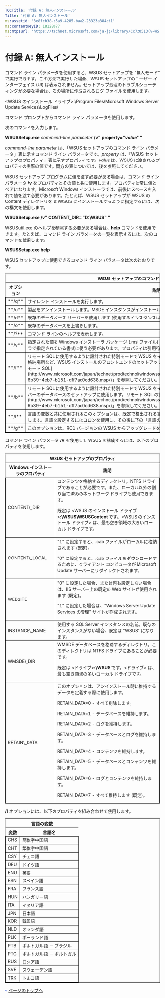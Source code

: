 ```yaml
---
TOCTitle: '付録 A: 無人インストール'
Title: '付録 A: 無人インストール'
ms:assetid: '3e8fcb38-d5a9-4285-baa2-23323a384cb1'
ms:contentKeyID: 18128077
ms:mtpsurl: 'https://technet.microsoft.com/ja-jp/library/Cc720513(v=WS.10)'
---
```


付録 A: 無人インストール
========================

コマンド ライン パラメータを使用すると、WSUS セットアップを "無人モード" で実行できます。この方法で実行した場合、WSUS セットアップのユーザー インターフェイス (UI) は表示されません。セットアップ処理のトラブルシューティングが必要な場合は、次の場所に作成されるログ ファイルを使用します。

&lt;WSUS のインストール ドライブ&gt;:\\Program Files\\Microsoft Windows Server Update Services\\LogFiles\\

コマンド プロンプトからコマンド ライン パラメータを使用します。

次のコマンドを入力します。

**WSUSSetup.exe** *command-line parameter* **/v"** **property="***value***" "**

*command-line parameter* は、「WSUS セットアップのコマンド ライン パラメータ」表に示すコマンド ライン パラメータです。*property* は、「WSUS セットアップのプロパティ」表に示すプロパティです。*value* は、WSUS に渡されるプロパティの実際の値です。両方の表については、後を参照してください。

WSUS セットアップ プログラムに値を渡す必要がある場合は、コマンド ライン パラメータ **/v** をプロパティとその値と共に使用します。プロパティは常に値とペアになります。Microsoft Windows インストーラでは、前後にスペースを入れて値を渡す必要があります。たとえば、WSUS セットアップが WSUS の Content ディレクトリを D:\\WSUS にインストールするように指定するには、次の構文を使用します。

**WSUSSetup.exe /v" CONTENT\_DIR= "D:\\WSUS" "**

WSUSutil.exe のヘルプを参照する必要がある場合は、**help** コマンドを使用できます。たとえば、コマンド ライン パラメータの一覧を表示するには、次のコマンドを使用します。

**WSUSSetup.exe help**

WSUS セットアップに使用できるコマンド ライン パラメータは次のとおりです。

 
<table style="border:1px solid black;">
<tr>
<th colspan="2">
WSUS セットアップのコマンド ライン パラメータ
</th>
</tr>
<tr>
<th>
オプション

</th>
<th>
説明

</th>
</tr>
<tr>
<td style="border:1px solid black;">
**/q**

</td>
<td style="border:1px solid black;">
サイレント インストールを実行します。

</td>
</tr>
<tr>
<td style="border:1px solid black;">
**/u**

</td>
<td style="border:1px solid black;">
製品をアンインストールします。MSDE インスタンスがインストールされている場合は、これもアンインストールします。

</td>
</tr>
<tr>
<td style="border:1px solid black;">
**/d**

</td>
<td style="border:1px solid black;">
既存のデータベース サーバーを使用します (使用するインスタンスは SQL\_INSTANCE プロパティで定義します)。

</td>
</tr>
<tr>
<td style="border:1px solid black;">
**/o**

</td>
<td style="border:1px solid black;">
既存のデータベースを上書きします。

</td>
</tr>
<tr>
<td style="border:1px solid black;">
**/?**

</td>
<td style="border:1px solid black;">
コマンド ラインのヘルプを表示します。

</td>
</tr>
<tr>
<td style="border:1px solid black;">
**/v**

</td>
<td style="border:1px solid black;">
指定された値を Windows インストーラ パッケージ (.msi ファイル) に渡します。プロパティ名と値のペアは、Windows インストーラで指定されている書式に従う必要があります。プロパティは引用符で囲み、前後にスペースを入れます。

</td>
</tr>
<tr>
<td style="border:1px solid black;">
**/f**

</td>
<td style="border:1px solid black;">
リモート SQL に使用するように設計された特別モードで WSUS をインストールします。このオプションは、IIS や更新プログラムの格納場所など、WSUS インストールのフロントエンドのセットアップに使用します。リモート SQL の詳細については、「[付録 C: リモート SQL](http://www.microsoft.com/japan/technet/prodtechnol/windowsserver2003/library/wsus/wsusdeploymentguidetc/9e01d057-6b39-4eb7-b151-dff7ad0cd638.mspx)」を参照してください。

</td>
</tr>
<tr>
<td style="border:1px solid black;">
**/b**

</td>
<td style="border:1px solid black;">
リモート SQL に使用するように設計された特別モードで WSUS をインストールします。このオプションは、バックエンド SQL サーバーのデータベースのセットアップに使用します。リモート SQL の詳細については、「[付録 C: リモート SQL](http://www.microsoft.com/japan/technet/prodtechnol/windowsserver2003/library/wsus/wsusdeploymentguidetc/9e01d057-6b39-4eb7-b151-dff7ad0cd638.mspx)」を参照してください。

</td>
</tr>
<tr>
<td style="border:1px solid black;">
**/l**

</td>
<td style="border:1px solid black;">
言語の変数と共に使用されるこのオプションは、既定で検出される言語とは別の言語を使用するようセットアップ ウィザードに指示します。言語を設定するにはコロンを使用し、その後に下の「言語の変数」表に示す言語の変数を指定します。

</td>
</tr>
<tr>
<td style="border:1px solid black;">
**/g**

</td>
<td style="border:1px solid black;">
このオプションは、RC1 バージョンの WSUS からアップグレードを実行する際に使用します。

</td>
</tr>
</table>
 

コマンド ライン パラメータ **/v** を使用して WSUS を構成するには、以下のプロパティを使用します。

 
<table style="border:1px solid black;">
<tr>
<th colspan="2">
WSUS セットアップのプロパティ
</th>
</tr>
<tr>
<th>
Windows インストーラのプロパティ

</th>
<th>
説明

</th>
</tr>
<tr>
<td style="border:1px solid black;">
CONTENT\_DIR

</td>
<td style="border:1px solid black;">
コンテンツを格納するディレクトリ。NTFS ドライブであることが必要です。また、ローカル以外の割り当て済みのネットワーク ドライブも使用できます。
  
既定は &lt;WSUS のインストール ドライブ&gt;**:\\WSUS\\WSUSContent** です。&lt;WSUS のインストール ドライブ&gt; は、最も空き領域の大きいローカル ドライブです。

</td>
</tr>
<tr>
<td style="border:1px solid black;">
CONTENT\_LOCAL

</td>
<td style="border:1px solid black;">
"1" に設定すると、.cab ファイルがローカルに格納されます (既定)。
  
"0" に設定すると、.cab ファイルをダウンロードするために、クライアント コンピュータが Microsoft Update サーバーにリダイレクトされます。

</td>
</tr>
<tr>
<td style="border:1px solid black;">
WEBSITE

</td>
<td style="border:1px solid black;">
"0" に設定した場合、または何も設定しない場合は、IIS サーバー上の既定の Web サイトが使用されます (既定)。
  
"1" に設定した場合は、"Windows Server Update Services の管理" サイトが作成されます。

</td>
</tr>
<tr>
<td style="border:1px solid black;">
INSTANCE\_NAME

</td>
<td style="border:1px solid black;">
使用する SQL Server インスタンスの名前。既存のインスタンスがない場合、既定は "WSUS" になります。

</td>
</tr>
<tr>
<td style="border:1px solid black;">
WMSDE\_DIR

</td>
<td style="border:1px solid black;">
WMSDE データベースを格納するディレクトリ。このディレクトリは NTFS ドライブにあることが必要です。
  
既定は &lt;ドライブ&gt;**:\\WSUS** です。&lt;ドライブ&gt; は、最も空き領域の多いローカル ドライブです。

</td>
</tr>
<tr>
<td style="border:1px solid black;">
RETAIN\_DATA

</td>
<td style="border:1px solid black;">
このオプションは、アンインストール時に維持するデータを定義する際に使用します。
  
RETAIN\_DATA=0 - すべて削除します。
  
RETAIN\_DATA=1 - データベースを維持します。
  
RETAIN\_DATA=2 - ログを維持します。
  
RETAIN\_DATA=3 - データベースとログを維持します。
  
RETAIN\_DATA=4 - コンテンツを維持します。
  
RETAIN\_DATA=5 - データベースとコンテンツを維持します。
  
RETAIN\_DATA=6 - ログとコンテンツを維持します。
  
RETAIN\_DATA=7 - すべて維持します (既定)。

</td>
</tr>
</table>
 

**/l** オプションには、以下のプロパティを組み合わせて使用します。

 
<table style="border:1px solid black;">
<tr>
<th colspan="2">
言語の変数
</th>
</tr>
<tr>
<th>
変数

</th>
<th>
言語名

</th>
</tr>
<tr>
<td style="border:1px solid black;">
CHS

</td>
<td style="border:1px solid black;">
簡体字中国語

</td>
</tr>
<tr>
<td style="border:1px solid black;">
CHT

</td>
<td style="border:1px solid black;">
繁体字中国語

</td>
</tr>
<tr>
<td style="border:1px solid black;">
CSY

</td>
<td style="border:1px solid black;">
チェコ語

</td>
</tr>
<tr>
<td style="border:1px solid black;">
DEU

</td>
<td style="border:1px solid black;">
ドイツ語

</td>
</tr>
<tr>
<td style="border:1px solid black;">
ENU

</td>
<td style="border:1px solid black;">
英語

</td>
</tr>
<tr>
<td style="border:1px solid black;">
ESN

</td>
<td style="border:1px solid black;">
スペイン語

</td>
</tr>
<tr>
<td style="border:1px solid black;">
FRA

</td>
<td style="border:1px solid black;">
フランス語

</td>
</tr>
<tr>
<td style="border:1px solid black;">
HUN

</td>
<td style="border:1px solid black;">
ハンガリー語

</td>
</tr>
<tr>
<td style="border:1px solid black;">
ITA

</td>
<td style="border:1px solid black;">
イタリア語

</td>
</tr>
<tr>
<td style="border:1px solid black;">
JPN

</td>
<td style="border:1px solid black;">
日本語

</td>
</tr>
<tr>
<td style="border:1px solid black;">
KOR

</td>
<td style="border:1px solid black;">
韓国語

</td>
</tr>
<tr>
<td style="border:1px solid black;">
NLD

</td>
<td style="border:1px solid black;">
オランダ語

</td>
</tr>
<tr>
<td style="border:1px solid black;">
PLK

</td>
<td style="border:1px solid black;">
ポーランド語

</td>
</tr>
<tr>
<td style="border:1px solid black;">
PTB

</td>
<td style="border:1px solid black;">
ポルトガル語 － ブラジル

</td>
</tr>
<tr>
<td style="border:1px solid black;">
PTG

</td>
<td style="border:1px solid black;">
ポルトガル語 － ポルトガル

</td>
</tr>
<tr>
<td style="border:1px solid black;">
RUS

</td>
<td style="border:1px solid black;">
ロシア語

</td>
</tr>
<tr>
<td style="border:1px solid black;">
SVE

</td>
<td style="border:1px solid black;">
スウェーデン語

</td>
</tr>
<tr>
<td style="border:1px solid black;">
TRK

</td>
<td style="border:1px solid black;">
トルコ語

</td>
</tr>
</table>
 

![](images/Cc720513.arrow_px_up(ja-jp,WS.10).gif) [ページのトップへ](#ctl00_rs1_eb1_panel1)
